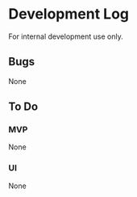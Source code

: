 # Development Log

For internal development use only.

## Bugs

None

## To Do

### MVP

None

### UI

None